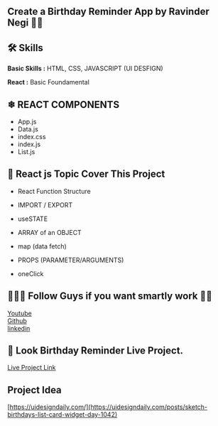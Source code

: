 ## Create a Birthday Reminder App by Ravinder Negi 🧑🏻
## 🛠 Skills
**Basic Skills :** HTML, CSS, JAVASCRIPT (UI DESFIGN)

**React :** Basic Foundamental
## ❄ REACT COMPONENTS
- App.js
- Data.js
- index.css
- index.js
- List.js

## 🧠 React js Topic Cover This Project

- React Function Structure

- IMPORT / EXPORT

- useSTATE

- ARRAY of an OBJECT

- map (data fetch) 

- PROPS (PARAMETER/ARGUMENTS)

- oneClick


## 🧏🏻‍♂️ Follow Guys if you want smartly work 🤴🏻

[Youtube](https://www.youtube.com/c/technicalravinegi)  
[Github](https://github.com/ravinegiofficial/)         
[linkedin](https://www.linkedin.com/in/ravindernegiofficial/)  


## 🎂 Look Birthday Reminder Live Project.
[Live Project Link](https://ravindernegi-react-birthday-reminder.netlify.app/)

## Project Idea

[https://uidesigndaily.com/](https://uidesigndaily.com/posts/sketch-birthdays-list-card-widget-day-1042)

